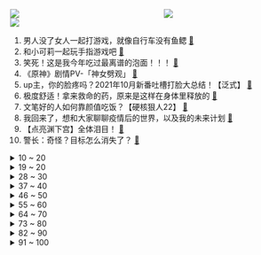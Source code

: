 <div >
	<a style="float:left;width:55%;" href = "https://github.com/anuraghazra/github-readme-stats">
	 <img src = "https://github-readme-stats.vercel.app/api?username=iuuuuuaena&theme=buefy&show_icons=true"/>
	</a>
	<a  style="float:right;width:45%" href = "https://github.com/anuraghazra/github-readme-stats">
	 <img  src="https://github-readme-stats.vercel.app/api/top-langs/?username=anuraghazra&layout=compact"/>
	</a>
	</div>

[![](https://img.shields.io/badge/jxd-@jxdgogogo.xyz-yellowgreen.svg)](https://www.jxdgogogo.xyz)<br>
1. 男人没了女人一起打游戏，就像自行车没有鱼鳃 [:link:](//www.bilibili.com/video/BV1bi4y197mF) <br>
2. 和小可莉一起玩手指游戏吧 [:link:](//www.bilibili.com/video/BV1dD4y1F7y7) <br>
3. 笑死！这是我今年吃过最离谱的泡面！！！ [:link:](//www.bilibili.com/video/BV1CY41187DP) <br>
4. 《原神》剧情PV-「神女劈观」 [:link:](//www.bilibili.com/video/BV1kS4y1T7kK) <br>
5. up主，你的脸疼吗？2021年10月新番吐槽打脸大总结！【泛式】 [:link:](//www.bilibili.com/video/BV18Y41187Ri) <br>
6. 极度舒适！拿来救命的药，原来是这样在身体里释放的 [:link:](//www.bilibili.com/video/BV1bF411q7ue) <br>
7. 文笔好的人如何靠颜值吃饭？【硬核狠人22】 [:link:](//www.bilibili.com/video/BV1934y1z7ZQ) <br>
8. 我回来了，想和大家聊聊疫情后的世界，以及我的未来计划 [:link:](//www.bilibili.com/video/BV1KY411h7cq) <br>
9. 【点亮渊下宫】全体泪目！ [:link:](//www.bilibili.com/video/BV1VR4y1g7Af) <br>
10. 警长：奇怪？目标怎么消失了？ [:link:](//www.bilibili.com/video/BV1LT4y117Rq) <br>
<details>
<summary>10 ~ 20</summary>

11. 【英雄联盟】呼唤 – 2022赛季CG [:link:](//www.bilibili.com/video/BV1yD4y1F7uC) <br>
12. 仓鼠被迫打工，给黑心主人剥瓜子 [:link:](//www.bilibili.com/video/BV1pL411V7so) <br>
13. 【原神】《神女劈观》京剧老生翻唱——猛⚡男️⚡炸️⚡庙 [:link:](//www.bilibili.com/video/BV1jF411q7p2) <br>
14. 《颜值牛逼症》 这才是统一全球审美的老叔叔！ [:link:](//www.bilibili.com/video/BV1gr4y1U7Te) <br>
15. 演员的蛋生（2） [:link:](//www.bilibili.com/video/BV1q3411e7G2) <br>
16. 【STN快报特别篇】年度总结，看看你有没有错过我们最精彩的整活！ [:link:](//www.bilibili.com/video/BV1D3411e7uf) <br>
17. 光环中的少年——二载(上) [:link:](//www.bilibili.com/video/BV1fL411F7T4) <br>
18. 江歌案已宣判：在替刘鑫死后6年，她又被“好友刘鑫”狠狠捅了3刀！【看见平凡系列04】 [:link:](//www.bilibili.com/video/BV1gZ4y1S7pG) <br>
19. 铃空RPG新作 |《昭和米国物语》首部正式预告片 [:link:](//www.bilibili.com/video/BV1T34y167Q9) <br>
</details>
<details>
<summary>19 ~ 20</summary>

20. 好家伙，短短10秒让我愣住了两次 [:link:](//www.bilibili.com/video/BV1yR4y1u7sx) <br>
21. 我把冬泳怪鸽做成了游戏，干就完啦奥利给！ [:link:](//www.bilibili.com/video/BV11u41127Pb) <br>
22. 去景点帮女友拍照其实全程在自拍，回家之后... [:link:](//www.bilibili.com/video/BV1aT4y1m7RQ) <br>
23. B友看我视频1890遍，只投5个币 [:link:](//www.bilibili.com/video/BV1yD4y1F7Xh) <br>
24. 【罗翔】想成功先发疯！你以为现在传销那么简单吗？ [:link:](//www.bilibili.com/video/BV1Jm4y1X7Z2) <br>
25. 【不愧是我】人菜瘾大！王冰冰终于“学会”花样滑冰了！ [:link:](//www.bilibili.com/video/BV1hY41187Vs) <br>
26. 喜欢叫？ [:link:](//www.bilibili.com/video/BV1gP4y1J71T) <br>
27. 同事这张看着就贵的PPT，原来都是学了这一招！【旁门左道】 [:link:](//www.bilibili.com/video/BV1ES4y1T7S6) <br>
28. 鲁智深大闹五台山！《红楼》《水浒》梦幻联动？（P3大闹五台山） [:link:](//www.bilibili.com/video/BV19P4y1E7wW) <br>
</details>
<details>
<summary>28 ~ 30</summary>

29. 【医学博士】一个方法解决全天不困 I 为什么咖啡越喝越困？ [:link:](//www.bilibili.com/video/BV1t3411e7PA) <br>
30. 让82岁老戏迷爷爷看《神女劈观》 [:link:](//www.bilibili.com/video/BV1MT4y117f3) <br>
31. 【胡先煦】是被公司毒哑了吗？！帅哥最近怎么不说话了？！！ [:link:](//www.bilibili.com/video/BV1NF411v7wx) <br>
32. 当你的河南室友给你唱家有儿女 [:link:](//www.bilibili.com/video/BV1dY411a7wp) <br>
33. 听君一席话，全是废话 5.0 ！！！ [:link:](//www.bilibili.com/video/BV1ER4y1g7jm) <br>
34. 好可爱的狗...东西 [:link:](//www.bilibili.com/video/BV1ZP4y1E7pM) <br>
35. “芜湖大司马”正式成为芜湖市政协委员，被安排在社科界别 [:link:](//www.bilibili.com/video/BV12u411U7qm) <br>
36. 你见过四只猫同时揣手手吗？ [:link:](//www.bilibili.com/video/BV1Rb4y1n7t1) <br>
37. 不告诉我妈的情况下，把她当女儿一整天，结果竟然…… [:link:](//www.bilibili.com/video/BV1UT4y127aR) <br>
</details>
<details>
<summary>37 ~ 40</summary>

38. 你 要 冒 充 我 是 吧！ [:link:](//www.bilibili.com/video/BV16Y41187qe) <br>
39. B站用户名演绎“氚疝钾”，呵tui，穿山甲。 [:link:](//www.bilibili.com/video/BV1NR4y1G7QY) <br>
40. 瞬间泪目！致敬人民警察！ [:link:](//www.bilibili.com/video/BV1Hm4y1D72W) <br>
41. 拒绝称体重的帝企鹅宝宝 [:link:](//www.bilibili.com/video/BV1aL4y1t7Rr) <br>
42. 别喝牛奶了！来杯蟑螂奶吧 [:link:](//www.bilibili.com/video/BV1ju411U7q2) <br>
43. 咸鱼界的天花板，吃一条咸鱼差点就破产了，但真的好吃 [:link:](//www.bilibili.com/video/BV1EY41187qB) <br>
44. 雪 中 含 刀 行 [:link:](//www.bilibili.com/video/BV1dL411F7sT) <br>
45. 朋友来印度了，带他一起吃肯德基。 [:link:](//www.bilibili.com/video/BV1eZ4y1S7LC) <br>
46. 第一届电视剧“金鸭奖”，2021国产剧盘点！！ [:link:](//www.bilibili.com/video/BV1KT4y1m78T) <br>
</details>
<details>
<summary>46 ~ 50</summary>

47. 【全明星】纸 团 战 争 [:link:](//www.bilibili.com/video/BV15m4y1D7zs) <br>
48. 「初心永恒」——《崩坏3》S级觉醒角色「天元骑英」宣传PV [:link:](//www.bilibili.com/video/BV1hP4y1E7F3) <br>
49. 兄弟反目！我们打了一架！ [:link:](//www.bilibili.com/video/BV1ha411q7ME) <br>
50. 【电竞星快报】赛季未开节奏先来，今年也是元气满满的一年呢！（第四季01期） [:link:](//www.bilibili.com/video/BV1gr4y1v7Nn) <br>
51. 哈哈哈，太草了！竟然真的把【卡其脱离太】做成了玩具 [:link:](//www.bilibili.com/video/BV1La411q7gN) <br>
52. 探访NBA金州勇士球馆餐厅！拿VIP票干饭什么体验？帅小伙又来刷脸了 [:link:](//www.bilibili.com/video/BV1Y3411a7AM) <br>
53. 【如月灰】原神-申鹤-雪山旅拍。当小姨真难。 [:link:](//www.bilibili.com/video/BV1Tb4y1H7eZ) <br>
54. 那些年，我们被抢走的体育课。 [:link:](//www.bilibili.com/video/BV1Jr4y1v7yk) <br>
55. 关于早餐的几个误区，你中招了几个？ [:link:](//www.bilibili.com/video/BV1Gb4y1H7Bz) <br>
</details>
<details>
<summary>55 ~ 60</summary>

56. 小潮院长逼我发的（2） [:link:](//www.bilibili.com/video/BV1tP4y1E7p7) <br>
57. 是不是你 [:link:](//www.bilibili.com/video/BV1yZ4y1S7M7) <br>
58. 当你在海底打破鸡蛋时 [:link:](//www.bilibili.com/video/BV1Rr4y1m73H) <br>
59. 2022年的第一把喜糖，来了！ [:link:](//www.bilibili.com/video/BV1344y1j7dL) <br>
60. ohno [:link:](//www.bilibili.com/video/BV16u411U7AR) <br>
61. 刻在中国人骨子里的浪漫 [:link:](//www.bilibili.com/video/BV1uR4y1G7vt) <br>
62. 一月工资抽满命！破大防了兄弟们！戴魈面具来抽魈！ [:link:](//www.bilibili.com/video/BV1C34y1q7xU) <br>
63. 一条龙秒杀三路兵线，卡时间释放主宰太离谱，新赛季野王的必修课 [:link:](//www.bilibili.com/video/BV1XS4y1Z7Qp) <br>
64. ⚡无 伤 速 通 2021 鬼 畜 区⚡ [:link:](//www.bilibili.com/video/BV1dq4y1C7LW) <br>
</details>
<details>
<summary>64 ~ 70</summary>

65. 46年前的今天，周恩来总理逝世，享年78岁！十里长街送总理，再回顾泪千行！ [:link:](//www.bilibili.com/video/BV1WL4y1b78W) <br>
66. 14min解锁腰背柔韧轻松获得天鹅背 舒缓腰酸背痛 提升形体气质 |芭蕾舞演员亲授 [:link:](//www.bilibili.com/video/BV11Y411a7MK) <br>
67. 上课看到学生鲨鱼夹发型好看，于是我迫不及待让孩子教我了 [:link:](//www.bilibili.com/video/BV1yu411U7LH) <br>
68. 男子被举报藏毒，一查竟是吃毛鸡蛋附送的椒盐 [:link:](//www.bilibili.com/video/BV1C44y1j72P) <br>
69. 30个陌生人一起睡，但夫妻禁止同床？！古代欧洲的床上秘密 · 世界床上史02 [:link:](//www.bilibili.com/video/BV1Ju411S758) <br>
70. 当你挣钱后一口气花两万组装了一台电脑 [:link:](//www.bilibili.com/video/BV1ia411q7ED) <br>
71. 亲兄弟能不能别算账 [:link:](//www.bilibili.com/video/BV1tZ4y1S7Rd) <br>
72. 呼！哈！ [:link:](//www.bilibili.com/video/BV1Z3411Y7ks) <br>
73. 【金星】金姐内心强大且温柔，总是毫不吝啬地夸奖有才之人~ [:link:](//www.bilibili.com/video/BV1RT4y127HZ) <br>
</details>
<details>
<summary>73 ~ 80</summary>

74. 祖安花火泽丽！普攻伤害最低的ADC出现了！ [:link:](//www.bilibili.com/video/BV11P4y1E7Gf) <br>
75. 【一拳超人之饿狼篇】剧场版（自制动画） [:link:](//www.bilibili.com/video/BV1tP4y1E71x) <br>
76. 突袭测试男朋友智商 [:link:](//www.bilibili.com/video/BV1xR4y1g7dz) <br>
77. 把超市里面全部饮料买回来混合！果然老了喝着都吃力了！ [:link:](//www.bilibili.com/video/BV1KR4y1g7x3) <br>
78. 【前方高能】一人一乐队，低配还原周杰伦《本草纲目》 [:link:](//www.bilibili.com/video/BV1hR4y1u7D5) <br>
79. 社 交 废 物 5 [:link:](//www.bilibili.com/video/BV1zY411a7pz) <br>
80. 当你在MC里进行「天灾合约」!! [:link:](//www.bilibili.com/video/BV1X3411e7i7) <br>
81. 如果我有分身术，一个守着家，一个陪着他…… [:link:](//www.bilibili.com/video/BV17q4y1y7v4) <br>
82. 古猫丨考古界的海底捞船工程 [:link:](//www.bilibili.com/video/BV1h3411e7Ys) <br>
</details>
<details>
<summary>82 ~ 90</summary>

83. 插画师这样卖出作品，说不定会血亏！ [:link:](//www.bilibili.com/video/BV1Hm4y1D7hC) <br>
84. 女子好心将北京房子借好友住半年，收房时发现“家”没了 [:link:](//www.bilibili.com/video/BV12b4y1n77E) <br>
85. 原来19年的冬天已经过去很久了， 感谢疫情中的逆行者 以凡人之躯比肩神明，致敬医护人员 ！ [:link:](//www.bilibili.com/video/BV1e3411e7Tu) <br>
86. 谁 是 我 的 新 郎 😍 [:link:](//www.bilibili.com/video/BV1aT4y1m71P) <br>
87. “我是人民的总服务员，要为人民服务而死。” [:link:](//www.bilibili.com/video/BV1fb4y1n7kT) <br>
88. 大家好我是Ning，今天正式入驻B站啦！咱们好好掰扯掰扯！ [:link:](//www.bilibili.com/video/BV17u41127LN) <br>
89. 你们都集过卡吗？ [:link:](//www.bilibili.com/video/BV1tr4y1v7J9) <br>
90. 当广东人在广西旅游 [:link:](//www.bilibili.com/video/BV1mS4y1T7M6) <br>
91. 《是一只鱼》我 超 喜 欢 他 的 [:link:](//www.bilibili.com/video/BV1nL4y1b7Zq) <br>
</details>
<details>
<summary>91 ~ 100</summary>

92. 中医：我曾经用一把调味料，救了室友 [:link:](//www.bilibili.com/video/BV1934y1q7U5) <br>
93. 震 撼 云 堇 一 整 年 ！ [:link:](//www.bilibili.com/video/BV1qY411a7Mw) <br>
94. 【爆肝800+张原画】原神之刃！ [:link:](//www.bilibili.com/video/BV1gr4y1U71H) <br>
95. 谁的学生时代没有一个像张欣怡一样的女生呢？ [:link:](//www.bilibili.com/video/BV1WL4y1b7cT) <br>
96. 上海16元管饱自助，有鸡有鸭还有鱼，我宣布以后这里就是我的家！！！ [:link:](//www.bilibili.com/video/BV17P4y1E7yR) <br>
97. 我遇到了疯狂的女粉丝？-读评论 [:link:](//www.bilibili.com/video/BV1Y3411a7Jr) <br>
98. 御宝轩 厨子探店¥2？48 [:link:](//www.bilibili.com/video/BV1vD4y1F7Mu) <br>
99. 【凉拌蒜薹】这不是海带！～年夜饭来点新花样…这个真的巨好吃 [:link:](//www.bilibili.com/video/BV19b4y1e79c) <br>
100. 为了不让狗子打架，以后自己的蛋自己磕 [:link:](//www.bilibili.com/video/BV1CP4y1E7Yr) <br>
</details>
